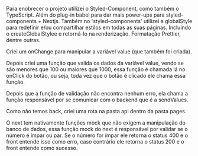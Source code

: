 <p>Para enobrecer o projeto utilizei o Styled-Component, como também o TypeScript. Além do plug-in babel para dar mais power-ups para styled-components + Nextjs. Também no 'styled-components' utilizei a globalStyle para redefinir e/ou compartilhar estilos em todas as suas páginas. Incluindo o createGlobalStylee e retorná-lo na renderização. Formatação Prettier, dentre outras.

Criei um onChange para manipular a variável value (que também foi criada).

Depois criei uma função que valida os dados da variável value, vendo se são menores que 100 ou maiores que 1000, essa função é chamada lá no onClick do botão, ou seja, toda vez que o botão é clicado ele chama essa função.

Depois que a função de validação não encontra nenhum erro, ela chama a função responsável por se comunicar com o backend que é a sendValues.

Como não temos back, criei uma rota na pasta api dentro da pasta pages.

O next tem nativamente funções mock que não exigem a manipulação do banco de dados, essa função mock do next é responsável por validar se o número é ímpar ou par. Se o número for ímpar ele retorna o status 400 e o front entende isso como erro, caso contrário ele retorna o status 200 e o front entende como sucesso.</p>


